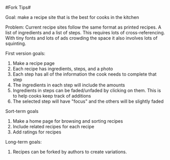 #Fork Tips#

Goal: make a recipe site that is the best for cooks in the kitchen

Problem: Current recipe sites follow the same format as printed recipes. A list of ingredients and a list of steps. This requires lots of cross-referencing. With tiny fonts and lots of ads crowding the space it also involves lots of squinting.


First version goals:
1. Make a recipe page
2. Each recipe has ingredients, steps, and a photo
3. Each step has all of the information the cook needs to complete that step
4. The ingredients in each step will include the amounts
5. Ingredients in steps can be faded/unfaded by clicking on them. This is to help cooks keep track of additions
6. The selected step will have "focus" and the others will be slightly faded

Sort-term goals
1. Make a home page for browsing and sorting recipes
2. Include related recipes for each recipe
3. Add ratings for recipes
 
Long-term goals:
1. Recipes can be forked by authors to create variations.
